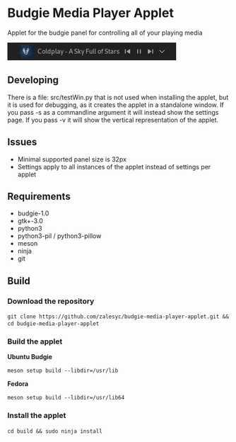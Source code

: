 # Budgie Media Player Applet
Applet for the budgie panel for controlling all of your playing media

![screenshot](screenshot.png)

## Developing
There is a file: src/testWin.py that is not used when installing the applet, but it is used for debugging, as it creates the applet in a standalone window.
If you pass -s as a commandline argument it will instead show the settings page.
If you pass -v it will show the vertical representation of the applet.

## Issues 
- Minimal supported panel size is 32px
- Settings apply to all instances of the applet instead of settings per applet

## Requirements
- budgie-1.0 
- gtk+-3.0
- python3
- python3-pil / python3-pillow
- meson
- ninja
- git

## Build 
### Download the repository
~~~ shell
git clone https://github.com/zalesyc/budgie-media-player-applet.git && cd budgie-media-player-applet
~~~

### Build the applet
**Ubuntu Budgie**
~~~ shell
meson setup build --libdir=/usr/lib
~~~

**Fedora**
~~~ shell
meson setup build --libdir=/usr/lib64
~~~

### Install the applet
~~~ shell
cd build && sudo ninja install
~~~

